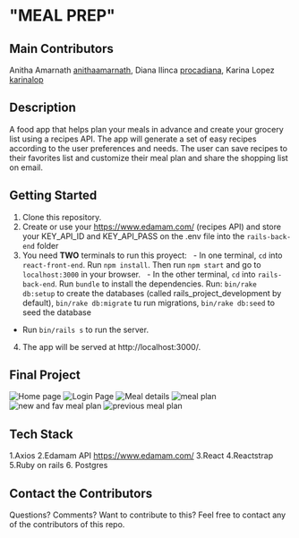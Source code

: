 # "MEAL PREP"

## Main Contributors
Anitha Amarnath [anithaamarnath](https://github.com/anithaamarnath), Diana Ilinca [procadiana](https://github.com/procadiana), Karina Lopez [karinalop](https://github.com/karinalop)

## Description
A food app that helps plan your meals in advance and create your grocery list using a recipes API. The app will generate a set of easy recipes according to the user preferences and needs. The user can save recipes to their favorites list and customize their meal plan and share the shopping list on email.


## Getting Started
1. Clone this repository.
2.  Create or use your https://www.edamam.com/ (recipes API) and store your KEY_API_ID and KEY_API_PASS on the .env file into the `rails-back-end` folder
3. You need **TWO** terminals to run this proyect:
  - In one terminal, `cd` into `react-front-end`. Run `npm install`. Then run `npm start` and go to `localhost:3000` in your browser.
  - In the other terminal, `cd` into `rails-back-end`. Run `bundle` to install the dependencies. Run: `bin/rake db:setup` to create the databases (called rails_project_development by default),
`bin/rake db:migrate` tu run migrations,
`bin/rake db:seed` to seed the database
  - Run `bin/rails s` to run the server.
4. The app will be served at http://localhost:3000/.



## Final Project

![Home page]()
![Login Page]()
![Meal details]()
![meal plan]()
![new and fav meal plan]()
![previous meal plan]()


## Tech Stack

1.Axios
2.Edamam API https://www.edamam.com/
3.React
4.Reactstrap
5.Ruby on rails
6. Postgres


## Contact the Contributors

Questions? Comments? Want to contribute to this? Feel free to contact any of the contributors of this repo.